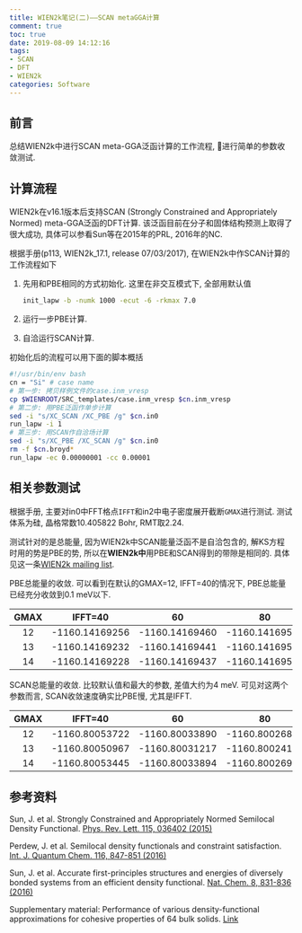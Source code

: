 ```yaml
---
title: WIEN2k笔记(二)——SCAN metaGGA计算
comment: true
toc: true
date: 2019-08-09 14:12:16
tags:
- SCAN
- DFT
- WIEN2k
categories: Software
---
```


## 前言

总结WIEN2k中进行SCAN meta-GGA泛函计算的工作流程, 进行简单的参数收敛测试.
<!--more-->

## 计算流程

WIEN2k在v16.1版本后支持SCAN (Strongly Constrained and Appropriately Normed) meta-GGA泛函的DFT计算. 该泛函目前在分子和固体结构预测上取得了很大成功, 具体可以参看Sun等在2015年的PRL, 2016年的NC.

根据手册(p113, WIEN2k\_17.1, release 07/03/2017), 在WIEN2k中作SCAN计算的工作流程如下

1. 先用和PBE相同的方式初始化. 这里在非交互模式下, 全部用默认值

    ```bash
    init_lapw -b -numk 1000 -ecut -6 -rkmax 7.0
    ```

2. 运行一步PBE计算.
3. 自洽运行SCAN计算.

初始化后的流程可以用下面的脚本概括

```bash
#!/usr/bin/env bash
cn = "Si" # case name
# 第一步: 拷贝样例文件的case.inm_vresp
cp $WIENROOT/SRC_templates/case.inm_vresp $cn.inm_vresp
# 第二步: 用PBE泛函作单步计算
sed -i "s/XC_SCAN /XC_PBE /g" $cn.in0
run_lapw -i 1
# 第三步: 用SCAN作自洽场计算
sed -i "s/XC_PBE /XC_SCAN /g" $cn.in0
rm -f $cn.broyd*
run_lapw -ec 0.00000001 -cc 0.00001
```

## 相关参数测试

根据手册, 主要对in0中FFT格点`IFFT`和in2中电子密度展开截断`GMAX`进行测试. 测试体系为硅, 晶格常数10.405822 Bohr, RMT取2.24.

测试针对的是总能量, 因为WIEN2k中SCAN能量泛函不是自洽包含的, 解KS方程时用的势是PBE的势, 所以在**WIEN2k中**用PBE和SCAN得到的带隙是相同的. 具体见这一条[WIEN2k mailing list](https://www.mail-archive.com/wien@zeus.theochem.tuwien.ac.at/msg17640.html).

PBE总能量的收敛. 可以看到在默认的GMAX=12, IFFT=40的情况下, PBE总能量已经充分收敛到0.1 meV以下.

| GMAX  |    IFFT=40     |       60       |       80       |
| :---: | :------------: | :------------: | :------------: |
|  12   | -1160.14169256 | -1160.14169460 | -1160.14169529 |
|  13   | -1160.14169232 | -1160.14169441 | -1160.14169504 |
|  14   | -1160.14169228 | -1160.14169437 | -1160.14169501 |

SCAN总能量的收敛. 比较默认值和最大的参数, 差值大约为4 meV. 可见对这两个参数而言, SCAN收敛速度确实比PBE慢, 尤其是IFFT.

| GMAX  |    IFFT=40     |       60       |       80       |
| :---: | :------------: | :------------: | :------------: |
|  12   | -1160.80053722 | -1160.80033890 | -1160.80026834 |
|  13   | -1160.80050967 | -1160.80031217 | -1160.80024159 |
|  14   | -1160.80053445 | -1160.80033894 | -1160.80026946 |

## 参考资料

Sun, J. et al. Strongly Constrained and Appropriately Normed Semilocal Density Functional. [Phys. Rev. Lett. 115, 036402 (2015)](http://link.aps.org/doi/10.1103/PhysRevLett.115.036402)

Perdew, J. et al. Semilocal density functionals and constraint satisfaction. [Int. J. Quantum Chem. 116, 847-851 (2016)](https://onlinelibrary.wiley.com/doi/full/10.1002/qua.25100)

Sun, J. et al. Accurate first-principles structures and energies of diversely bonded systems from an efficient density functional. [Nat. Chem. 8, 831-836 (2016)](https://www.nature.com/articles/nchem.2535)

Supplementary material: Performance of various density-functional approximations for cohesive properties of 64 bulk solids. [Link](https://th.fhi-berlin.mpg.de/site/uploads/Publications/suppl-mater-NJP108118-R1.pdf)
